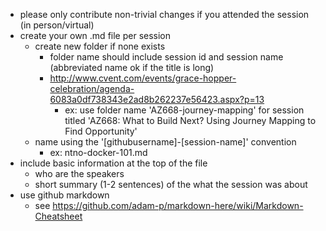 * please only contribute non-trivial changes if you attended the session (in person/virtual) 
* create your own .md file per session
  * create new folder if none exists
    * folder name should include session id and session name (abbreviated name ok if the title is long)
    * http://www.cvent.com/events/grace-hopper-celebration/agenda-6083a0df738343e2ad8b262237e56423.aspx?p=13
      * ex: use folder name 'AZ668-journey-mapping' for session titled 'AZ668: What to Build Next? Using Journey Mapping to Find Opportunity'  
  * name using the '[githubusername]-[session-name]' convention 
    * ex: ntno-docker-101.md
* include basic information at the top of the file
  * who are the speakers
  * short summary (1-2 sentences) of the what the session was about
* use github markdown
  * see https://github.com/adam-p/markdown-here/wiki/Markdown-Cheatsheet
